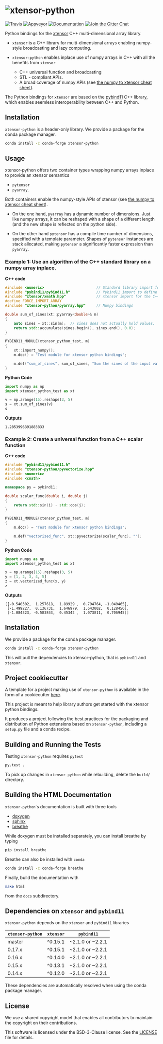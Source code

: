 # ![xtensor-python](http://quantstack.net/assets/images/xtensor-python.svg)

[![Travis](https://travis-ci.org/QuantStack/xtensor-python.svg?branch=master)](https://travis-ci.org/QuantStack/xtensor-python)
[![Appveyor](https://ci.appveyor.com/api/projects/status/qx61nsg4ebxnj8s9?svg=true)](https://ci.appveyor.com/project/QuantStack/xtensor-python)
[![Documentation](http://readthedocs.org/projects/xtensor-python/badge/?version=latest)](https://xtensor-python.readthedocs.io/en/latest/?badge=latest)
[![Join the Gitter Chat](https://badges.gitter.im/Join%20Chat.svg)](https://gitter.im/QuantStack/Lobby?utm_source=badge&utm_medium=badge&utm_campaign=pr-badge&utm_content=badge)

Python bindings for the [xtensor](https://github.com/QuantStack/xtensor) C++ multi-dimensional array library.

 - `xtensor` is a C++ library for multi-dimensional arrays enabling numpy-style broadcasting and lazy computing.
 - `xtensor-python` enables inplace use of numpy arrays in C++ with all the benefits from `xtensor`

     - C++ universal function and broadcasting
     - STL - compliant APIs.
     - A broad coverage of numpy APIs (see [the numpy to xtensor cheat sheet](http://xtensor.readthedocs.io/en/latest/numpy.html)).

The Python bindings for `xtensor` are based on the [pybind11](https://github.com/pybind/pybind11/) C++ library, which enables seemless interoperability between C++ and Python.

## Installation

`xtensor-python` is a header-only library. We provide a package for the conda package manager.

```bash
conda install -c conda-forge xtensor-python
```

## Usage

xtensor-python offers two container types wrapping numpy arrays inplace to provide an xtensor semantics

 - `pytensor`
 - `pyarray`.

Both containers enable the numpy-style APIs of xtensor (see [the numpy to xtensor cheat sheet](http://xtensor.readthedocs.io/en/latest/numpy.html)).

 - On the one hand, `pyarray` has a dynamic number of dimensions. Just like numpy arrays, it can be reshaped with a shape of a different length (and the new shape is reflected on the python side).

 - On the other hand `pytensor` has a compile time number of dimensions, specified with a template parameter. Shapes of `pytensor` instances are stack allocated, making `pytensor` a significantly faster expression than `pyarray`.

### Example 1: Use an algorithm of the C++ standard library on a numpy array inplace.

**C++ code**

```cpp
#include <numeric>                        // Standard library import for std::accumulate
#include "pybind11/pybind11.h"            // Pybind11 import to define Python bindings
#include "xtensor/xmath.hpp"              // xtensor import for the C++ universal functions
#define FORCE_IMPORT_ARRAY
#include "xtensor-python/pyarray.hpp"     // Numpy bindings

double sum_of_sines(xt::pyarray<double>& m)
{
    auto sines = xt::sin(m);  // sines does not actually hold values.
    return std::accumulate(sines.begin(), sines.end(), 0.0);
}

PYBIND11_MODULE(xtensor_python_test, m)
{
    xt::import_numpy();
    m.doc() = "Test module for xtensor python bindings";

    m.def("sum_of_sines", sum_of_sines, "Sum the sines of the input values");
}
```

**Python Code**

```python
import numpy as np
import xtensor_python_test as xt

v = np.arange(15).reshape(3, 5)
s = xt.sum_of_sines(v)
s
```

**Outputs**

```
1.2853996391883833
```

### Example 2: Create a universal function from a C++ scalar function

**C++ code**

```cpp
#include "pybind11/pybind11.h"
#include "xtensor-python/pyvectorize.hpp"
#include <numeric>
#include <cmath>

namespace py = pybind11;

double scalar_func(double i, double j)
{
    return std::sin(i) - std::cos(j);
}

PYBIND11_MODULE(xtensor_python_test, m)
{
    m.doc() = "Test module for xtensor python bindings";

    m.def("vectorized_func", xt::pyvectorize(scalar_func), "");
}
```

**Python Code**

```python
import numpy as np
import xtensor_python_test as xt

x = np.arange(15).reshape(3, 5)
y = [1, 2, 3, 4, 5]
z = xt.vectorized_func(x, y)
z
```

**Outputs**

```
[[-0.540302,  1.257618,  1.89929 ,  0.794764, -1.040465],
 [-1.499227,  0.136731,  1.646979,  1.643002,  0.128456],
 [-1.084323, -0.583843,  0.45342 ,  1.073811,  0.706945]]
```

## Installation

We provide a package for the conda package manager.

```bash
conda install -c conda-forge xtensor-python
```

This will pull the dependencies to xtensor-python, that is `pybind11` and `xtensor`.

## Project cookiecutter

A template for a project making use of `xtensor-python` is available in the form of a cookiecutter [here](https://github.com/QuantStack/xtensor-python-cookiecutter).

This project is meant to help library authors get started with the xtensor python bindings.

It produces a project following the best practices for the packaging and distribution of Python extensions based on `xtensor-python`, including a `setup.py` file and a conda recipe.

## Building and Running the Tests

Testing `xtensor-python` requires `pytest`

  ``` bash
  py.test .
  ```

To pick up changes in `xtensor-python` while rebuilding, delete the `build/` directory.

## Building the HTML Documentation

`xtensor-python`'s documentation is built with three tools

 - [doxygen](http://www.doxygen.org)
 - [sphinx](http://www.sphinx-doc.org)
 - [breathe](https://breathe.readthedocs.io)

While doxygen must be installed separately, you can install breathe by typing

```bash
pip install breathe
```

Breathe can also be installed with `conda`

```bash
conda install -c conda-forge breathe
```

Finally, build the documentation with

```bash
make html
```

from the `docs` subdirectory.

## Dependencies on `xtensor` and `pybind11`

`xtensor-python` depends on the `xtensor` and `pybind11` libraries

| `xtensor-python` | `xtensor` |  `pybind11`      |
|------------------|-----------|------------------|
| master           |  ^0.15.1  | ~2.1.0 or ~2.2.1 |
| 0.17.x           |  ^0.15.1  | ~2.1.0 or ~2.2.1 |
| 0.16.x           |  ^0.14.0  | ~2.1.0 or ~2.2.1 |
| 0.15.x           |  ^0.13.1  | ~2.1.0 or ~2.2.1 |
| 0.14.x           |  ^0.12.0  | ~2.1.0 or ~2.2.1 |

These dependencies are automatically resolved when using the conda package manager.

## License

We use a shared copyright model that enables all contributors to maintain the
copyright on their contributions.

This software is licensed under the BSD-3-Clause license. See the [LICENSE](LICENSE) file for details.
